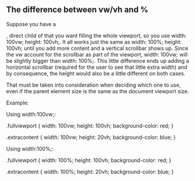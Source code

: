 ## The difference between vw/vh and %
Suppose you have a <div>, direct child of <body> that you want filling the whole viewport, so you use width: 100vw; height: 100vh;. It all works just the same as width: 100%; height: 100vh; until you add more content and a vertical scrollbar shows up. Since the vw account for the scrollbar as part of the viewport, width: 100vw; will be slightly bigger than width: 100%;. This little difference ends up adding a horizontal scrollbar (required for the user to see that little extra width) and by consequence, the height would also be a little different on both cases.

That must be taken into consideration when deciding which one to use, even if the parent element size is the same as the document viewport size.

Example:

Using width:100vw;:

.fullviewport {
  width: 100vw;
  height: 100vh;
  background-color: red;
}

.extracontent {
  width: 100vw;
  height: 20vh;
  background-color: blue;
}
<html>
<body>
<div class="fullviewport"></div>
<div class="extracontent"></div>
</body>
</html>

  
  
Using width:100%;:

.fullviewport {
  width: 100%;
  height: 100vh;
  background-color: red;
}

.extracontent {
  width: 100%;
  height: 20vh;
  background-color: blue;
}
<html>
<body>
<div class="fullviewport"></div>
<div class="extracontent"></div>
</body>
</html>
